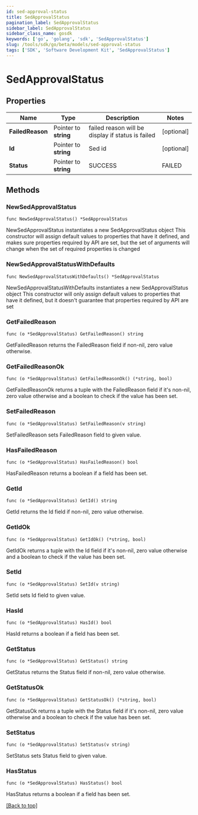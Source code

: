 ```yaml
---
id: sed-approval-status
title: SedApprovalStatus
pagination_label: SedApprovalStatus
sidebar_label: SedApprovalStatus
sidebar_class_name: gosdk
keywords: ['go', 'golang', 'sdk', 'SedApprovalStatus'] 
slug: /tools/sdk/go/beta/models/sed-approval-status
tags: ['SDK', 'Software Development Kit', 'SedApprovalStatus']
---
```


# SedApprovalStatus

## Properties

Name | Type | Description | Notes
------------ | ------------- | ------------- | -------------
**FailedReason** |  Pointer to **string** | failed reason will be display if status is failed | [optional] 
**Id** |  Pointer to **string** | Sed id | [optional] 
**Status** |  Pointer to **string** | SUCCESS | FAILED | [optional] 

## Methods

### NewSedApprovalStatus

`func NewSedApprovalStatus() *SedApprovalStatus`

NewSedApprovalStatus instantiates a new SedApprovalStatus object
This constructor will assign default values to properties that have it defined,
and makes sure properties required by API are set, but the set of arguments
will change when the set of required properties is changed

### NewSedApprovalStatusWithDefaults

`func NewSedApprovalStatusWithDefaults() *SedApprovalStatus`

NewSedApprovalStatusWithDefaults instantiates a new SedApprovalStatus object
This constructor will only assign default values to properties that have it defined,
but it doesn't guarantee that properties required by API are set

### GetFailedReason

`func (o *SedApprovalStatus) GetFailedReason() string`

GetFailedReason returns the FailedReason field if non-nil, zero value otherwise.

### GetFailedReasonOk

`func (o *SedApprovalStatus) GetFailedReasonOk() (*string, bool)`

GetFailedReasonOk returns a tuple with the FailedReason field if it's non-nil, zero value otherwise
and a boolean to check if the value has been set.

### SetFailedReason

`func (o *SedApprovalStatus) SetFailedReason(v string)`

SetFailedReason sets FailedReason field to given value.

### HasFailedReason

`func (o *SedApprovalStatus) HasFailedReason() bool`

HasFailedReason returns a boolean if a field has been set.

### GetId

`func (o *SedApprovalStatus) GetId() string`

GetId returns the Id field if non-nil, zero value otherwise.

### GetIdOk

`func (o *SedApprovalStatus) GetIdOk() (*string, bool)`

GetIdOk returns a tuple with the Id field if it's non-nil, zero value otherwise
and a boolean to check if the value has been set.

### SetId

`func (o *SedApprovalStatus) SetId(v string)`

SetId sets Id field to given value.

### HasId

`func (o *SedApprovalStatus) HasId() bool`

HasId returns a boolean if a field has been set.

### GetStatus

`func (o *SedApprovalStatus) GetStatus() string`

GetStatus returns the Status field if non-nil, zero value otherwise.

### GetStatusOk

`func (o *SedApprovalStatus) GetStatusOk() (*string, bool)`

GetStatusOk returns a tuple with the Status field if it's non-nil, zero value otherwise
and a boolean to check if the value has been set.

### SetStatus

`func (o *SedApprovalStatus) SetStatus(v string)`

SetStatus sets Status field to given value.

### HasStatus

`func (o *SedApprovalStatus) HasStatus() bool`

HasStatus returns a boolean if a field has been set.


[[Back to top]](#) 


